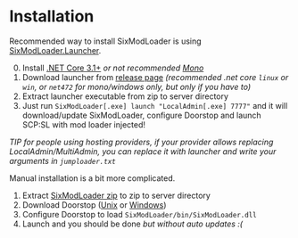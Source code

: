 ﻿# Installation

Recommended way to install SixModLoader is using [SixModLoader.Launcher](https://github.com/SixModLoader/SixModLoader.Launcher).

0. Install [.NET Core 3.1+](https://dotnet.microsoft.com/download/dotnet-core) *or not recommended [Mono](https://www.mono-project.com/download/stable/)*
1. Download launcher from [release page](https://github.com/SixModLoader/SixModLoader.Launcher/releases/latest)
   *(recommended .net core `linux` or `win`, or `net472` for mono/windows only, but only if you have to)*
2. Extract launcher executable from zip to server directory
3. Just run `SixModLoader[.exe] launch "LocalAdmin[.exe] 7777"` and it will download/update SixModLoader, configure Doorstop and launch SCP:SL with mod loader injected!

*TIP for people using hosting providers, if your provider allows replacing LocalAdmin/MultiAdmin, you can replace it with launcher and write your arguments in `jumploader.txt`*

Manual installation is a bit more complicated.
1. Extract [SixModLoader zip](https://github.com/SixModLoader/SixModLoader/releases/latest) to zip to server directory
2. Download Doorstop ([Unix](https://github.com/NeighTools/UnityDoorstop.Unix) or [Windows](https://github.com/NeighTools/UnityDoorstop))
3. Configure Doorstop to load `SixModLoader/bin/SixModLoader.dll`
4. Launch and you should be done *but without auto updates :(*